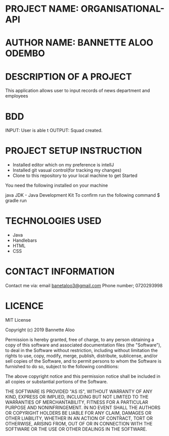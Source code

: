 # PROJECT NAME: ORGANISATIONAL-API
# AUTHOR NAME: BANNETTE ALOO ODEMBO
# DESCRIPTION OF A PROJECT
This application allows user to input records of news department and employees

#  BDD
INPUT: User is able t
OUTPUT: Squad created.
# PROJECT SETUP INSTRUCTION
* Installed editor which on my preference is intellJ
* Installed git vasual control(for tracking my changes)
* Clone to this repository to your local machine to get Started 
 
 You need the following installed on your machine

java
JDK - Java Development Kit To confirm run the following command $ gradle run
# TECHNOLOGIES USED
* Java
* Handlebars
* HTML
* CSS
# CONTACT INFORMATION
Contact me via: email banetaloo3@gmail.com Phone number; 0720293998

# LICENCE
MIT License

Copyright (c) 2019 Bannette Aloo

Permission is hereby granted, free of charge, to any person obtaining a copy of this software and associated documentation files (the "Software"), to deal in the Software without restriction, including without limitation the rights to use, copy, modify, merge, publish, distribute, sublicense, and/or sell copies of the Software, and to permit persons to whom the Software is furnished to do so, subject to the following conditions:

The above copyright notice and this permission notice shall be included in all copies or substantial portions of the Software.

THE SOFTWARE IS PROVIDED "AS IS", WITHOUT WARRANTY OF ANY KIND, EXPRESS OR IMPLIED, INCLUDING BUT NOT LIMITED TO THE WARRANTIES OF MERCHANTABILITY, FITNESS FOR A PARTICULAR PURPOSE AND NONINFRINGEMENT. IN NO EVENT SHALL THE AUTHORS OR COPYRIGHT HOLDERS BE LIABLE FOR ANY CLAIM, DAMAGES OR OTHER LIABILITY, WHETHER IN AN ACTION OF CONTRACT, TORT OR OTHERWISE, ARISING FROM, OUT OF OR IN CONNECTION WITH THE SOFTWARE OR THE USE OR OTHER DEALINGS IN THE SOFTWARE.

